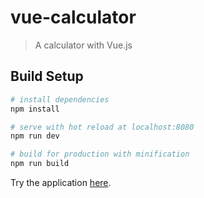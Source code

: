 # vue-calculator

> A calculator with Vue.js

## Build Setup

``` bash
# install dependencies
npm install

# serve with hot reload at localhost:8080
npm run dev

# build for production with minification
npm run build
```

Try the application [here](https://carlosequirozv.github.io/vue-calculator/).
